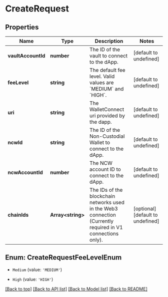 # CreateRequest

## Properties

|Name | Type | Description | Notes|
|------------ | ------------- | ------------- | -------------|
|**vaultAccountId** | **number** | The ID of the vault to connect to the dApp. | [default to undefined]|
|**feeLevel** | **string** | The default fee level. Valid values are &#x60;MEDIUM&#x60; and &#x60;HIGH&#x60;. | [default to undefined]|
|**uri** | **string** | The WalletConnect uri provided by the dapp. | [default to undefined]|
|**ncwId** | **string** | The ID of the Non-Custodial Wallet to connect to the dApp. | [default to undefined]|
|**ncwAccountId** | **number** | The NCW account ID to connect to the dApp. | [default to undefined]|
|**chainIds** | **Array&lt;string&gt;** | The IDs of the blockchain networks used in the Web3 connection (Currently required in V1 connections only). | [optional] [default to undefined]|


## Enum: CreateRequestFeeLevelEnum


* `Medium` (value: `'MEDIUM'`)

* `High` (value: `'HIGH'`)





[[Back to top]](#) [[Back to API list]](../../README.md#documentation-for-api-endpoints) [[Back to Model list]](../../README.md#documentation-for-models) [[Back to README]](../../README.md)
